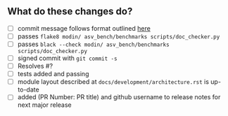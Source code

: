 <!--
Thank you for your contribution!
Please review the contributing docs: https://modin.readthedocs.io/en/latest/developer/contributing.html
if you have questions about contributing.
-->

## What do these changes do?

<!-- Please give a short brief about these changes. -->

- [ ] commit message follows format outlined [here](https://modin.readthedocs.io/en/latest/developer/contributing.html#commit-message-formatting)
- [ ] passes `flake8 modin/ asv_bench/benchmarks scripts/doc_checker.py`
- [ ] passes `black --check modin/ asv_bench/benchmarks scripts/doc_checker.py`
- [ ] signed commit with `git commit -s` <!-- you can amend your commit with a signature via `git commit -amend -s` -->
- [ ] Resolves #? <!-- issue must be created for each patch -->
- [ ] tests added and passing
- [ ] module layout described at `docs/development/architecture.rst` is up-to-date <!-- if you have added, renamed or removed files or directories please update the documentation accordingly -->
- [ ] added (PR Number: PR title) and github username to release notes for next major release
